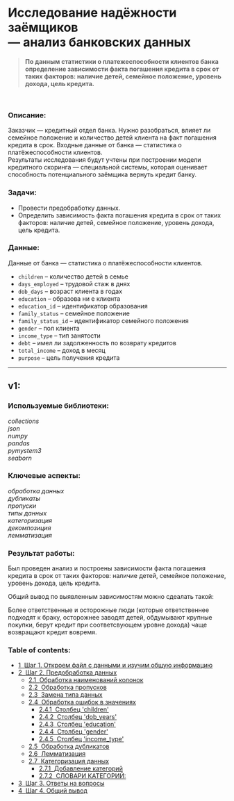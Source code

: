 # Исследование надёжности заёмщиков <br/>—  анализ банковских данных
> **По данным статистики о платежеспособности клиентов банка определение зависимости факта погашения кредита в срок от таких факторов: наличие детей, семейное положение, уровень дохода, цель кредита.**

<br/>

### Описание:

Заказчик — кредитный отдел банка. Нужно разобраться, влияет ли семейное положение и количество детей клиента на факт погашения кредита в срок. Входные данные от банка — статистика о платёжеспособности клиентов.<br/>
Результаты исследования будут учтены при построении модели кредитного скоринга — специальной системы, которая оценивает способность потенциального заёмщика вернуть кредит банку.

### Задачи:

- Провести предобработку данных.
- Определить зависимость факта погашения кредита в срок от таких факторов: наличие детей, семейное положение, уровень дохода, цель кредита.

### Данные:

Данные от банка — статистика о платёжеспособности клиентов. 

- ` children ` – количество детей в семье
- ` days_employed ` – трудовой стаж в днях
- ` dob_days ` – возраст клиента в годах
- ` education ` – образова ни е клиента
- ` education_id ` – идентификатор образования
- ` family_status ` – семейное положение
- ` family_status_id ` – идентификатор семейного положения
- ` gender ` – пол клиента
- ` income_type ` – тип занятости
- ` debt ` – имел ли задолженность по возврату кредитов
- ` total_income ` – доход в месяц
- ` purpose ` – цель получения кредита

---

## v1:

### Используемые библиотеки:
*collections<br/>json<br/>numpy<br/>pandas<br/>pymystem3<br/>seaborn*

### Ключевые аспекты:

*обработка данных<br/>дубликаты<br/>пропуски<br/>типы данных<br/>категоризация<br/>декомпозиция<br/>лемматизация*

### Результат работы:

Был проведен анализ и построены зависимости факта погашения кредита в срок от таких факторов: наличие детей, семейное положение, уровень дохода, цель кредита.

Общий вывод по выявленным зависимостям можно сдеалать такой:

Более ответственные и осторожные люди (которые ответственнее подходят к браку, осторожнее заводят детей, обдумывают крупные покупки, берут кредит при соответсвующем уровне дохода) чаще возвращают кредит вовремя.

### Table of contents:

<div class="toc"><ul class="toc-item"><li><span><a href="#Шаг-1.-Откроем-файл-с-данными-и-изучим-общую-информацию" data-toc-modified-id="Шаг-1.-Откроем-файл-с-данными-и-изучим-общую-информацию-1"><span class="toc-item-num">1&nbsp;&nbsp;</span>Шаг 1. Откроем файл с данными и изучим общую информацию</a></span></li><li><span><a href="#Шаг-2.-Предобработка-данных" data-toc-modified-id="Шаг-2.-Предобработка-данных-2"><span class="toc-item-num">2&nbsp;&nbsp;</span>Шаг 2. Предобработка данных</a></span><ul class="toc-item"><li><span><a href="#Обработка-наименований-колонок" data-toc-modified-id="Обработка-наименований-колонок-2.1"><span class="toc-item-num">2.1&nbsp;&nbsp;</span>Обработка наименований колонок</a></span></li><li><span><a href="#Обработка-пропусков-" data-toc-modified-id="Обработка-пропусков--2.2"><span class="toc-item-num">2.2&nbsp;&nbsp;</span>Обработка пропусков <a id="empty" rel="nofollow"></a></a></span></li><li><span><a href="#Замена-типа-данных-" data-toc-modified-id="Замена-типа-данных--2.3"><span class="toc-item-num">2.3&nbsp;&nbsp;</span>Замена типа данных <a id="error_type" rel="nofollow"></a></a></span></li><li><span><a href="#Обработка-ошибок-в-значениях-" data-toc-modified-id="Обработка-ошибок-в-значениях--2.4"><span class="toc-item-num">2.4&nbsp;&nbsp;</span>Обработка ошибок в значениях <a id="error_value" rel="nofollow"></a></a></span><ul class="toc-item"><li><span><a href="#Столбец-'children'" data-toc-modified-id="Столбец-'children'-2.4.1"><span class="toc-item-num">2.4.1&nbsp;&nbsp;</span>Столбец 'children'</a></span></li><li><span><a href="#Столбец-'dob_years'" data-toc-modified-id="Столбец-'dob_years'-2.4.2"><span class="toc-item-num">2.4.2&nbsp;&nbsp;</span>Столбец 'dob_years'</a></span></li><li><span><a href="#Столбец-'education'" data-toc-modified-id="Столбец-'education'-2.4.3"><span class="toc-item-num">2.4.3&nbsp;&nbsp;</span>Столбец 'education'</a></span></li><li><span><a href="#Столбец-'gender'" data-toc-modified-id="Столбец-'gender'-2.4.4"><span class="toc-item-num">2.4.4&nbsp;&nbsp;</span>Столбец 'gender'</a></span></li><li><span><a href="#Столбец-'income_type'" data-toc-modified-id="Столбец-'income_type'-2.4.5"><span class="toc-item-num">2.4.5&nbsp;&nbsp;</span>Столбец 'income_type'</a></span></li></ul></li><li><span><a href="#Обработка-дубликатов-" data-toc-modified-id="Обработка-дубликатов--2.5"><span class="toc-item-num">2.5&nbsp;&nbsp;</span>Обработка дубликатов <a id="duplicate" rel="nofollow"></a></a></span></li><li><span><a href="#Лемматизация-" data-toc-modified-id="Лемматизация--2.6"><span class="toc-item-num">2.6&nbsp;&nbsp;</span>Лемматизация <a id="lemmas" rel="nofollow"></a></a></span></li><li><span><a href="#Категоризация-данных-" data-toc-modified-id="Категоризация-данных--2.7"><span class="toc-item-num">2.7&nbsp;&nbsp;</span>Категоризация данных <a id="categories" rel="nofollow"></a></a></span><ul class="toc-item"><li><span><a href="#Добавление-категорий" data-toc-modified-id="Добавление-категорий-2.7.1"><span class="toc-item-num">2.7.1&nbsp;&nbsp;</span>Добавление категорий</a></span></li><li><span><a href="#СЛОВАРИ-КАТЕГОРИЙ:" data-toc-modified-id="СЛОВАРИ-КАТЕГОРИЙ:-2.7.2"><span class="toc-item-num">2.7.2&nbsp;&nbsp;</span>СЛОВАРИ КАТЕГОРИЙ:</a></span></li></ul></li></ul></li><li><span><a href="#Шаг-3.-Ответы-на-вопросы" data-toc-modified-id="Шаг-3.-Ответы-на-вопросы-3"><span class="toc-item-num">3&nbsp;&nbsp;</span>Шаг 3. Ответы на вопросы</a></span></li><li><span><a href="#Шаг-4.-Общий-вывод" data-toc-modified-id="Шаг-4.-Общий-вывод-4"><span class="toc-item-num">4&nbsp;&nbsp;</span>Шаг 4. Общий вывод</a></span></li></ul></div>

